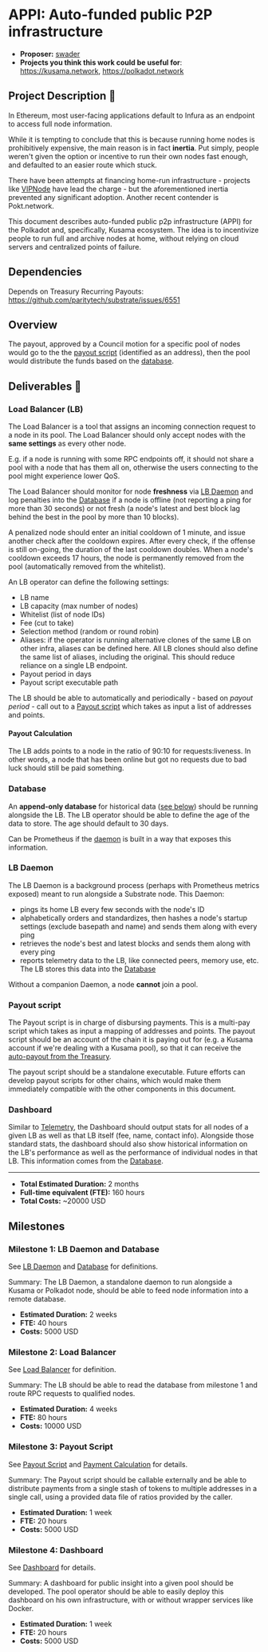 # APPI: Auto-funded public P2P infrastructure

* **Proposer:** [swader](https://github.com/swader)
* **Projects you think this work could be useful for**: https://kusama.network, https://polkadot.network

## Project Description :page_facing_up: 

In Ethereum, most user-facing applications default to Infura as an endpoint to access full node information. 

While it is tempting to conclude that this is because running home nodes is prohibitively expensive, the main reason is in fact **inertia**. Put simply, people weren't given the option or incentive to run their own nodes fast enough, and defaulted to an easier route which stuck.

There have been attempts at financing home-run infrastructure - projects like [VIPNode](https://vipnode.org/) have lead the charge - but the aforementioned inertia prevented any significant adoption. Another recent contender is Pokt.network.

This document describes auto-funded public p2p infrastructure (APPI) for the Polkadot and, specifically, Kusama ecosystem. The idea is to incentivize people to run full and archive nodes at home, without relying on cloud servers and centralized points of failure.

## Dependencies

Depends on Treasury Recurring Payouts: https://github.com/paritytech/substrate/issues/6551

## Overview

The payout, approved by a Council motion for a specific pool of nodes would go to the the [payout script](#payout-script) (identified as an address), then the pool would distribute the funds based on the [database](#database).

## Deliverables :nut_and_bolt:

### Load Balancer (LB)

The Load Balancer is a tool that assigns an incoming connection request to a node in its pool. The Load Balancer should only accept nodes with the **same settings** as every other node. 

E.g. if a node is running with some RPC endpoints off, it should not share a pool with a node that has them all on, otherwise the users connecting to the pool might experience lower QoS.

The Load Balancer should monitor for node **freshness** via [LB Daemon](LB-Daemon) and log penalties into the [Database](#Database) if a node is offline (not reporting a ping for more than 30 seconds) or not fresh (a node's latest and best block lag behind the best in the pool by more than 10 blocks).

A penalized node should enter an initial cooldown of 1 minute, and issue another check after the cooldown expires. After every check, if the offense is still on-going, the duration of the last cooldown doubles. When a node's cooldown exceeds 17 hours, the node is permanently removed from the pool (automatically removed from the whitelist).

An LB operator can define the following settings:

- LB name
- LB capacity (max number of nodes)
- Whitelist (list of node IDs)
- Fee (cut to take)
- Selection method (random or round robin)
- Aliases: if the operator is running alternative clones of the same LB on other infra, aliases can be defined here. All LB clones should also define the same list of aliases, including the original. This should reduce reliance on a single LB endpoint.
- Payout period in days
- Payout script executable path

The LB should be able to automatically and periodically - based on *payout period* - call out to a [Payout script](#payout-script) which takes as input a list of addresses and points.

#### Payout Calculation

The LB adds points to a node in the ratio of 90:10 for requests:liveness. In other words, a node that has been online but got no requests due to bad luck should still be paid something.

### Database

An **append-only database** for historical data ([see below](LB-Daemon)) should be running alongside the LB. The LB operator should be able to define the age of the data to store. The age should default to 30 days.

Can be Prometheus if the [daemon](LB-Daemon) is built in a way that exposes this information.

### LB Daemon

The LB Daemon is a background process (perhaps with Prometheus metrics exposed) meant to run alongside a Substrate node. This Daemon:

- pings its home LB every few seconds with the node's ID
- alphabetically orders and standardizes, then hashes a node's startup settings (exclude basepath and name) and sends them along with every ping
- retrieves the node's best and latest blocks and sends them along with every ping
- reports telemetry data to the LB, like connected peers, memory use, etc. The LB stores this data into the [Database](#Database)

Without a companion Daemon, a node **cannot** join a pool.

### Payout script

The Payout script is in charge of disbursing payments. This is a multi-pay script which takes as input a mapping of addresses and points. The payout script should be an account of the chain it is paying out for (e.g. a Kusama account if we're dealing with a Kusama pool), so that it can receive the [auto-payout from the Treasury](https://github.com/paritytech/substrate/issues/6551).

The payout script should be a standalone executable. Future efforts can develop payout scripts for other chains, which would make them immediately compatible with the other components in this document.

### Dashboard

Similar to [Telemetry](https://telemetry.polkadot.io/), the Dashboard should output stats for all nodes of a given LB as well as that LB itself (fee, name, contact info). Alongside those standard stats, the dashboard should also show historical information on the LB's performance as well as the performance of individual nodes in that LB. This information comes from the [Database](#Database).

---

* **Total Estimated Duration:** 2 months
* **Full-time equivalent (FTE):**  160 hours
* **Total Costs:** ~20000 USD

## Milestones

### Milestone 1: LB Daemon and Database

See [LB Daemon](lb-daemon) and [Database](database) for definitions.

Summary: The LB Daemon, a standalone daemon to run alongside a Kusama or Polkadot node, should be able to feed node information into a remote database.

* **Estimated Duration:** 2 weeks
* **FTE:**  40 hours
* **Costs:** 5000 USD

### Milestone 2: Load Balancer

See [Load Balancer](Lead-Balancer-LB) for definition.

Summary: The LB should be able to read the database from milestone 1 and route RPC requests to qualified nodes.

* **Estimated Duration:** 4 weeks
* **FTE:**  80 hours
* **Costs:** 10000 USD

### Milestone 3: Payout Script

See [Payout Script](#Payout-script) and [Payment Calculation](#Payment-calculation) for details.

Summary: The Payout script should be callable externally and be able to distribute payments from a single stash of tokens to multiple addresses in a single call, using a provided data file of ratios provided by the caller.

* **Estimated Duration:** 1 week
* **FTE:**  20 hours
* **Costs:** 5000 USD

### Milestone 4: Dashboard

See [Dashboard](#dashboard) for details.

Summary: A dashboard for public insight into a given pool should be developed. The pool operator should be able to easily deploy this dashboard on his own infrastructure, with or without wrapper services like Docker.

* **Estimated Duration:** 1 week
* **FTE:**  20 hours
* **Costs:** 5000 USD
